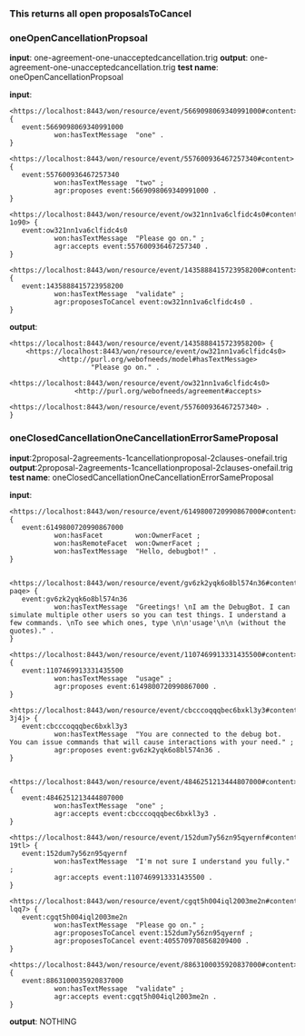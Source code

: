 ### This returns all open proposalsToCancel

 ### oneOpenCancellationPropsoal
 **input**: one-agreement-one-unacceptedcancellation.trig
 **output**: one-agreement-one-unacceptedcancellation.trig
 **test name**: oneOpenCancellationPropsoal
 
 **input**:
 
 ```
 <https://localhost:8443/won/resource/event/5669098069340991000#content> {
    event:5669098069340991000
            won:hasTextMessage  "one" .
}

 <https://localhost:8443/won/resource/event/557600936467257340#content> {
    event:557600936467257340
            won:hasTextMessage  "two" ;
            agr:proposes event:5669098069340991000 .
}

<https://localhost:8443/won/resource/event/ow321nn1va6clfidc4s0#content-1o90> {
    event:ow321nn1va6clfidc4s0
            won:hasTextMessage  "Please go on." ;
            agr:accepts event:557600936467257340 .
}

<https://localhost:8443/won/resource/event/1435888415723958200#content> {
    event:1435888415723958200
            won:hasTextMessage  "validate" ;
            agr:proposesToCancel event:ow321nn1va6clfidc4s0 .
}
```

**output**:
```
<https://localhost:8443/won/resource/event/1435888415723958200> {
    <https://localhost:8443/won/resource/event/ow321nn1va6clfidc4s0>
            <http://purl.org/webofneeds/model#hasTextMessage>
                    "Please go on." .
        <https://localhost:8443/won/resource/event/ow321nn1va6clfidc4s0>
                <http://purl.org/webofneeds/agreement#accepts>
                    <https://localhost:8443/won/resource/event/557600936467257340> .
}
```

 ### oneClosedCancellationOneCancellationErrorSameProposal
 **input**:2proposal-2agreements-1cancellationproposal-2clauses-onefail.trig
 **output**:2proposal-2agreements-1cancellationproposal-2clauses-onefail.trig
 **test name**: oneClosedCancellationOneCancellationErrorSameProposal
 
 **input**:
 
 ```
 <https://localhost:8443/won/resource/event/6149800720990867000#content> {
    event:6149800720990867000
            won:hasFacet        won:OwnerFacet ;
            won:hasRemoteFacet  won:OwnerFacet ;
            won:hasTextMessage  "Hello, debugbot!" .
}


<https://localhost:8443/won/resource/event/gv6zk2yqk6o8bl574n36#content-paqe> {
    event:gv6zk2yqk6o8bl574n36
            won:hasTextMessage  "Greetings! \nI am the DebugBot. I can simulate multiple other users so you can test things. I understand a few commands. \nTo see which ones, type \n\n'usage'\n\n (without the quotes)." .
}

<https://localhost:8443/won/resource/event/1107469913331435500#content> {
    event:1107469913331435500
            won:hasTextMessage  "usage" ;
            agr:proposes event:6149800720990867000 .
}

<https://localhost:8443/won/resource/event/cbcccoqqqbec6bxkl3y3#content-3j4j> {
    event:cbcccoqqqbec6bxkl3y3
            won:hasTextMessage  "You are connected to the debug bot. You can issue commands that will cause interactions with your need." ;
            agr:proposes event:gv6zk2yqk6o8bl574n36 .
}


<https://localhost:8443/won/resource/event/4846251213444807000#content> {
    event:4846251213444807000
            won:hasTextMessage  "one" ;
            agr:accepts event:cbcccoqqqbec6bxkl3y3 .
}

<https://localhost:8443/won/resource/event/152dum7y56zn95qyernf#content-19tl> {
    event:152dum7y56zn95qyernf
            won:hasTextMessage  "I'm not sure I understand you fully." ;
            agr:accepts event:1107469913331435500 .
}

<https://localhost:8443/won/resource/event/cgqt5h004iql2003me2n#content-lqq7> {
    event:cgqt5h004iql2003me2n
            won:hasTextMessage  "Please go on." ;
            agr:proposesToCancel event:152dum7y56zn95qyernf ;
            agr:proposesToCancel event:4055709708568209400 .
}

<https://localhost:8443/won/resource/event/8863100035920837000#content> {
    event:8863100035920837000
            won:hasTextMessage  "validate" ;
            agr:accepts event:cgqt5h004iql2003me2n .
}
```

**output**:   NOTHING
 